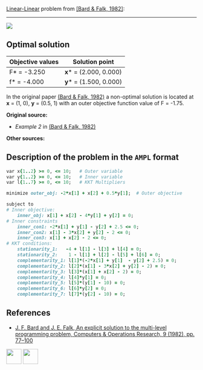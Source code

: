 [Linear-Linear](/BASBLib/LP-LP-problems) problem from [\[Bard & Falk, 1982\]][Bard & Falk, 1982]:

---

![](/BASBLib/images/bf_1982_02_eq.jpg)

## Optimal solution

Objective values   | Solution point                  |
------------------ | ------------------------------- |
F* = -3.250        | __x__* = (2.000, 0.000)         |
f* = -4.000        | __y__* = (1.500, 0.000)         |

In the original paper [(Bard & Falk, 1982)][Bard & Falk, 1982] a non-optimal
solution is located at __x__ = (1, 0), __y__ = (0.5, 1) with an outer objective
function value of F = -1.75.

__Original source:__

 - _Example 2_ in [(Bard & Falk, 1982)][Bard & Falk, 1982]

__Other sources:__

## Description of the problem in the `AMPL` format

```ruby
var x{1..2} >= 0, <= 10;   # Outer variable
var y{1..2} >= 0, <= 10;   # Inner variable
var l{1..7} >= 0, <= 10;   # KKT Multipliers

minimize outer_obj: -2*x[1] + x[2] + 0.5*y[1];  # Outer objective

subject to
# Inner objective:
    inner_obj: x[1] + x[2] - 4*y[1] + y[2] = 0;
# Inner constraints
    inner_con1: -2*x[1] + y[1] - y[2] + 2.5 <= 0;
    inner_con2: x[1] - 3*x[2] + y[2] - 2 <= 0;
    inner_con3: x[1] + x[2] - 2 <= 0;
# KKT conditions:
    stationarity_1:   -4 + l[1] - l[3] + l[4] = 0;
    stationarity_2:    1 - l[1] + l[2] - l[5] + l[6] = 0;
    complementarity_1: l[1]*(-2*x[1] + y[1]  - y[2] + 2.5) = 0;
    complementarity_2: l[2]*(x[1] - 3*x[2] + y[2] - 2) = 0;
    complementarity_3: l[3]*(x[1] + x[2] - 2) = 0;
    complementarity_4: l[4]*y[1] = 0;
    complementarity_5: l[5]*(y[1] - 10) = 0;
    complementarity_6: l[6]*y[2] = 0;
    complementarity_7: l[7]*(y[2] - 10) = 0;
```

##  References

 - [J. F. Bard and J. E. Falk, An explicit solution to the multi-level programming problem, Computers & Operations Research, 9 (1982), pp. 77–100](https://doi.org/10.1016/0305-0548(82)90007-7)

[<img src="http://www.interupgrade.com/images/pfeil-backbutton.png" width="40" height="40">](/BASBLib/LP-LP-problems "Back to summary of LP-LP problems")
[<img src="https://cdn1.iconfinder.com/data/icons/MetroStation-PNG/128/MB__home.png" width="40" height="40">](/BASBLib/index "Back to homepage")

[Bard & Falk, 1982]: https://doi.org/10.1016/0305-0548(82)90007-7
